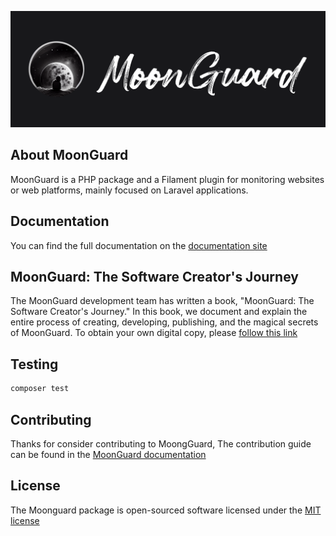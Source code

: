 
<p align="center"><a href="https://moonguard.dev" target="_blank"><img src="https://github.com/taecontrol/moonguard/blob/main/art/moonguard-logo.png" width="600" alt="MoonGuard Logo"></a></p>

## About MoonGuard

MoonGuard is a PHP package and a Filament plugin for monitoring websites or
web platforms, mainly focused on Laravel applications.

## Documentation

You can find the full documentation on the [documentation site](https://docs.moonguard.dev)

## MoonGuard: The Software Creator's Journey

The MoonGuard development team has written a book, "MoonGuard: The Software
Creator's Journey." In this book, we document and explain the entire process
of creating, developing, publishing, and the magical secrets of MoonGuard. To
obtain your own digital copy, please [follow this link](https://moonguard.dev)

## Testing

```bash
composer test
```

## Contributing

Thanks for consider contributing to MoongGuard, The contribution guide can be
found in the [MoonGuard documentation](https://docs.moonguard.dev/contributions)

## License

The Moonguard package is open-sourced software licensed under the [MIT license](https://opensource.org/licenses/MIT)
